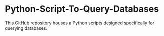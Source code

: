 # Python-Script-To-Query-Databases
This GitHub repository houses a Python scripts designed specifically for querying databases.
